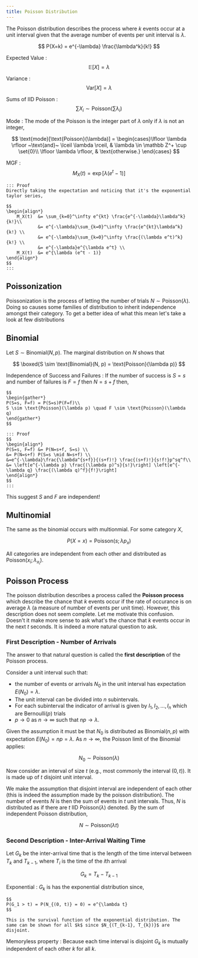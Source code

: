 ```yaml
---
title: Poisson Distribution
---
```


The Poisson distribution describes the process where $k$ events occur at a unit interval given that the average number of events per unit interval is $\lambda$.

$$
P(X=k) = e^{-\lambda} \frac{\lambda^k}{k!}
$$

Expected Value
: $$\mathbb E[X] = \lambda$$

Variance
: $$\text{Var}[X] = \lambda$$

Sums of IID Poisson
: $$\sum{X_i} \sim \text{Poisson}\left(\textstyle\sum \lambda_i\right)$$

Mode
: The mode of the Poisson is the integer part of $\lambda$ only if $\lambda$ is not an integer,

$$
\text{mode}[\text{Poisson}(\lambda)] = \begin{cases}\lfloor \lambda \rfloor ~\text{and}~ \lceil \lambda \rceil, & \lambda \in \mathbb Z^+ \cup \set{0}\\ \lfloor \lambda \rfloor, & \text{otherwise.} \end{cases}
$$

MGF
:   $$
	M_X(t) = \exp\left[\lambda(e^{t} - 1)\right]
	$$

	::: Proof
	Directly taking the expectation and noticing that it's the exponential taylor series,

	$$
	\begin{align*}
		M_X(t)	&= \sum_{k=0}^\infty e^{kt} \frac{e^{-\lambda}\lambda^k}{k!}\\
				&= e^{-\lambda}\sum_{k=0}^\infty \frac{e^{kt}\lambda^k}{k!} \\
				&= e^{-\lambda}\sum_{k=0}^\infty \frac{(\lambda e^t)^k}{k!} \\
				&= e^{-\lambda}e^{\lambda e^t} \\
		M_X(t)	&= e^{\lambda (e^t - 1)}
	\end{align*}
	$$
	:::

## Poissonization

Poissonization is the process of letting the number of trials $N \sim \text{Poisson}(\lambda)$. Doing so causes some families of distribution to inherit independence amongst their category. To get a better idea of what this mean let's take a look at few distributions

## Binomial
Let $S \sim \text{Binomial}(N, p)$. The marginal distribution on $N$ shows that

  $$
  \boxed{S \sim \text{Binomial}(N, p) = \text{Poisson}(\lambda p)}
  $$

Independence of Success and Failures
:   If the number of success is $S=s$ and number of failures is $F=f$ then $N = s + f$ then,

    $$
    \begin{gather*}
    P(S=s, F=f) = P(S=s)P(F=f)\\
    S \sim \text{Poisson}(\lambda p) \quad F \sim \text{Poisson}(\lambda q)
    \end{gather*}
    $$

    ::: Proof
    $$
    \begin{align*}
    P(S=s, F=f) &= P(N=s+f, S=s) \\
    &= P(N=s+f) P(S=s \mid N=s+f) \\
    &=e^{-\lambda}\frac{\lambda^{s+f}}{(s+f)!} \frac{(s+f)!}{s!f!}p^sq^f\\
    &= \left[e^{-\lambda p} \frac{(\lambda p)^s}{s!}\right] \left[e^{-\lambda q} \frac{(\lambda q)^f}{f!}\right]
    \end{align*}
    $$
    :::

  This suggest $S$ and $F$ are independent!

## Multinomial
The same as the binomial occurs with multionmial. For some category $X$,

  $$
  P(X=x) = \text{Poisson}(s; \lambda p_x)
  $$

  All categories are independent from each other and distributed as $\text{Poisson}(x_i; \lambda_{x_i})$.

## Poisson Process

The poisson distribution describes a process called the **Poisson process** which describe the chance that $k$ events occur if the rate of occurance is on average $\lambda$ (a measure of number of events per unit time). However, this description does not seem complete. Let me motivate this confusion. Doesn't it make more sense to ask what's the chance that $k$ events occur in the next $t$ seconds. It is indeed a more natural question to ask.

### First Description - Number of Arrivals
The answer to that natural question is called the **first description** of the Poisson process.

Consider a unit interval such that:

* the number of events or arrivals $N_0$ in the unit interval has expectation $E(N_0) = \lambda$.
* The unit interval can be divided into $n$ subintervals.
* For each subinterval the indicator of arrival is given by $I_1, I_2, \ldots, I_n$ which are Bernoulli($p$) trials
* $p \to 0$ as $n \to \infty$ such that $np \to \lambda$.

Given the assumption it must be that $N_0$ is distributed as $\text{Binomial}(n, p)$ with expectation $E(N_0) = np = \lambda$. As $n \to \infty$, the Poisson limit of the Binomial applies:

$$
N_0 \sim \text{Poisson}(\lambda)
$$

Now consider an interval of size $t$ (e.g., most commonly the interval $(0, t)$). It is made up of $t$ disjoint unit interval.

We make the assumption that disjoint interval are independent of each other (this is indeed the assumption made by the poisson distribution). The number of events $N$ is then the sum of events in $t$ unit intervals. Thus, $N$ is distributed as if there are $t$ IID $\text{Poisson}(\lambda)$ denoted. By the sum of independent Poisson distribution,

$$
N \sim \text{Poisson}(\lambda t)
$$

### Second Description - Inter-Arrival Waiting Time

Let $G_k$ be the inter-arrival time that is the length of the time interval between $T_k$ and $T_{k-1}$, where $T_i$ is the time of the $i$th arrival

$$
G_k = T_k - T_{k-1}
$$

Exponential
: 	$G_k$ is has the exponential distribution since,

	$$
	P(G_1 > t) = P(N_{(0, t)} = 0) = e^{\lambda t}
	$$

	This is the survival function of the exponential distribution. The same can be shown for all $k$ since $N_{(T_{k-1}, T_{k})}$ are disjoint.

Memoryless property
: Because each time interval is disjoint $G_k$ is mutually independent of each other $k$ for all $k$.